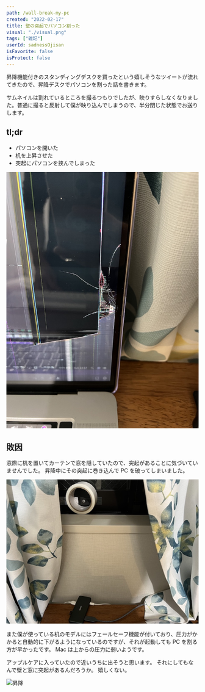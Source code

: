 ```yaml
---
path: /wall-break-my-pc
created: "2022-02-17"
title: 壁の突起でパソコン割った
visual: "./visual.png"
tags: ["雑記"]
userId: sadnessOjisan
isFavorite: false
isProtect: false
---
```


昇降機能付きのスタンディングデスクを買ったという嬉しそうなツイートが流れてきたので、昇降デスクでパソコンを割った話を書きます。

サムネイルは割れているところを撮るつもりでしたが、映りすらしなくなりました。普通に撮ると反射して僕が映り込んでしまうので、半分閉じた状態でお送りします。

## tl;dr

- パソコンを開いた
- 机を上昇させた
- 突起にパソコンを挟んでしまった

![クラッシュ](crash.png)

## 敗因

窓際に机を置いてカーテンで窓を隠していたので、突起があることに気づいていませんでした。
昇降中にその突起に巻き込んで PC を破ってしまいました。

![壁](wall.png)

また僕が使っている机のモデルにはフェールセーフ機能が付いており、圧力がかかると自動的に下がるようになっているのですが、それが起動しても PC を割る方が早かったです。
Mac は上からの圧力に弱いようです。

アップルケアに入っていたので近いうちに出そうと思います。
それにしてもなんで壁と窓に突起があるんだろうか。
嬉しくない。

![昇降](ud.gif)

